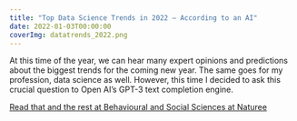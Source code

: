 ```yaml
---
title: "Top Data Science Trends in 2022 — According to an AI"
date: 2022-01-03T00:00:00
coverImg: datatrends_2022.png
---
```


At this time of the year, we can hear many expert opinions and predictions about the biggest trends for the coming new year. The same goes for my profession, data science as well. However, this time I decided to ask this crucial question to Open AI’s GPT-3 text completion engine.

<!--more-->

[Read that and the rest at Behavioural and Social Sciences at Naturee](https://socialsciences.nature.com/posts/top-data-science-trends-in-2022-according-to-an-ai)
